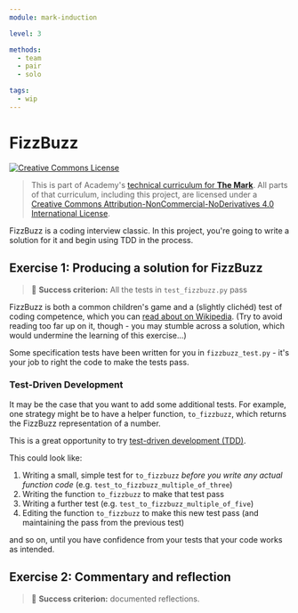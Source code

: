 ```yaml
---
module: mark-induction

level: 3

methods:
  - team
  - pair
  - solo

tags:
  - wip
---
```


# FizzBuzz

<a rel="license" href="http://creativecommons.org/licenses/by-nc-nd/4.0/"><img alt="Creative Commons License" style="border-width:0" src="https://i.creativecommons.org/l/by-nc-nd/4.0/88x31.png" /></a>

> This is part of Academy's [technical curriculum for **The Mark**](https://github.com/WeAreAcademy/curriculum-mark). All parts of that curriculum, including this project, are licensed under a <a rel="license" href="http://creativecommons.org/licenses/by-nc-nd/4.0/">Creative Commons Attribution-NonCommercial-NoDerivatives 4.0 International License</a>.

FizzBuzz is a coding interview classic. In this project, you're going to write a solution for it and begin using TDD in the process.

## Exercise 1: Producing a solution for FizzBuzz

> 🎯 **Success criterion:** All the tests in `test_fizzbuzz.py` pass

FizzBuzz is both a common children's game and a (slightly clichéd) test of coding competence, which you can [read about on Wikipedia](https://en.wikipedia.org/wiki/Fizz_buzz). (Try to avoid reading too far up on it, though - you may stumble across a solution, which would undermine the learning of this exercise...)

Some specification tests have been written for you in `fizzbuzz_test.py` - it's your job to right the code to make the tests pass.

### Test-Driven Development

It may be the case that you want to add some additional tests. For example, one strategy might be to have a helper function, `to_fizzbuzz`, which returns the FizzBuzz representation of a number.

This is a great opportunity to try [test-driven development (TDD)](https://www.agilealliance.org/glossary/tdd/).

This could look like:

1. Writing a small, simple test for `to_fizzbuzz` _before you write any actual function code_ (e.g. `test_to_fizzbuzz_multiple_of_three`)
2. Writing the function `to_fizzbuzz` to make that test pass
3. Writing a further test (e.g. `test_to_fizzbuzz_multiple_of_five`)
4. Editing the function `to_fizzbuzz` to make this new test pass (and maintaining the pass from the previous test)

and so on, until you have confidence from your tests that your code works as intended.

## Exercise 2: Commentary and reflection

> 🎯 **Success criterion:** documented reflections.
